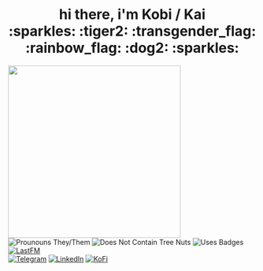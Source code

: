 <h1 align="center">
hi there, i'm Kobi / Kai<br />
:sparkles: :tiger2: :transgender_flag: :rainbow_flag: :dog2: :sparkles:
</h1>

<img src="https://github-readme-stats.vercel.app/api/top-langs/?username=anuraghazra&layout=compact" width="350" align="left" /> 

![Prounouns They/Them](https://img.shields.io/static/v1?label=pronouns&message=they/them&labelColor=8FC965&color=419B5A&style=for-the-badge)
![Does Not Contain Tree Nuts](https://img.shields.io/static/v1?label=does%20not%20contain&message=tree%20nuts&labelColor=3BC4F3&color=3C9AD5&style=for-the-badge)
![Uses Badges](https://img.shields.io/static/v1?label=uses&message=badges&labelColor=38C1D0&color=45A4B8&style=for-the-badge)  
[![LastFM](https://badges.lastfm.workers.dev/last-played?user=kaitiggy&style=for-the-badge&labelColor=EF4041&color=C1282D)](https://last.fm/user/kaitiggy)  
[![Telegram](https://img.shields.io/badge/Telegram-2CA5E0?style=for-the-badge&logo=telegram&logoColor=white)](https://t.me/kaitiggy)
[![LinkedIn](https://img.shields.io/badge/LinkedIn-0077B5?style=for-the-badge&logo=linkedin&logoColor=white)](https://linkedin.com/in/kobitate)
[![KoFi](https://img.shields.io/badge/Ko--fi-F16061?style=for-the-badge&logo=ko-fi&logoColor=white)](https://ko-fi.com/KaiTiggy)
